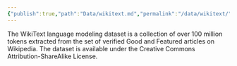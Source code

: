 ```yaml
---
{"publish":true,"path":"Data/wikitext.md","permalink":"/data/wikitext/"}
---
```


The WikiText language modeling dataset is a collection of over 100 million tokens extracted from the set of verified Good and Featured articles on Wikipedia. The dataset is available under the Creative Commons Attribution-ShareAlike License.